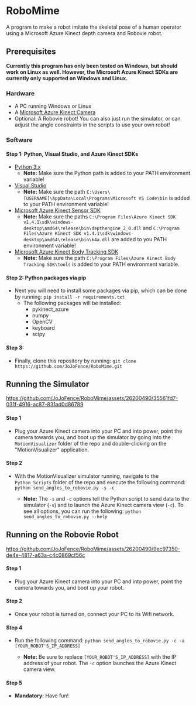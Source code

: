 # RoboMime
A program to make a robot imitate the skeletal pose of a human operator using a Microsoft Azure Kinect depth camera and Robovie robot.

## Prerequisites

**Currently this program has only been tested on Windows, but should work on Linux as well. However, the Microsoft Azure Kinect SDKs are currently only supported on Windows and Linux.**

### Hardware
- A PC running Windows or Linux
- A [Microsoft Azure Kinect Camera](https://www.microsoft.com/en-us/d/azure-kinect-dk/8pp5vxmd9nhq?activetab=pivot:overviewtab)
- Optional: A Robovie robot! You can also just run the simulator, or can adjust the angle constraints in the scripts to use your own robot!

### Software
#### Step 1: Python, Visual Studio, and Azure Kinect SDKs
- [Python 3.x](https://www.python.org/downloads/)
  - **Note:** Make sure the Python path is added to your PATH environment variable! 
- [Visual Studio](https://visualstudio.microsoft.com/downloads/)
  - **Note:** Make sure the path ```C:\Users\[USERNAME]\AppData\Local\Programs\Microsoft VS Code\bin``` is added to your PATH environment variable!
- [Microsoft Azure Kinect Sensor SDK](https://learn.microsoft.com/en-us/azure/kinect-dk/sensor-sdk-download)
  - **Note:** Make sure the paths ```C:\Program Files\Azure Kinect SDK v1.4.1\sdk\windows-desktop\amd64\release\bin\depthengine_2_0.dll``` and ```C:\Program Files\Azure Kinect SDK v1.4.1\sdk\windows-desktop\amd64\release\bin\k4a.dll``` are added to you PATH environment variable!
- [Microsoft Azure Kinect Body Tracking SDK](https://learn.microsoft.com/en-us/azure/kinect-dk/body-sdk-download)
  - **Note:** Make sure the path ```C:\Program Files\Azure Kinect Body Tracking SDK\tools``` is added to your PATH environment variable.

#### Step 2: Python packages via pip
- Next you will need to install some packages via pip, which can be done by running:
    ```pip install -r requirements.txt```
  - The following packages will be installed:
    - pykinect_azure
    - numpy
    - OpenCV
    - keyboard
    - scipy

#### Step 3:
- Finally, clone this repository by running:
    ```git clone https://github.com/JoJoFence/RoboMime.git```

  
## Running the Simulator

https://github.com/JoJoFence/RoboMime/assets/26200490/35561fd7-031f-4916-ac87-831ad0d86789

#### Step 1
- Plug your Azure Kinect camera into your PC and into power, point the camera towards you, and boot up the simulator by going into the ```MotionVisualizer``` folder of the repo and double-clicking on the "MotionVisualizer" application.

#### Step 2
- With the MotionVisualizer simulator running, navigate to the ```Python_Scripts``` folder of the repo and execute the following command:
    ```python send_angles_to_robovie.py -s -c```

  - **Note:** The ```-s``` and ```-c``` options tell the Python script to send data to the simulator (```-s```) and to launch the Azure Kinect camera view (```-c```). To see all options, you can run the following:
        ```python send_angles_to_robovie.py --help``` 


## Running on the Robovie Robot

https://github.com/JoJoFence/RoboMime/assets/26200490/9ec97350-de4e-4817-a63a-c4c0869cf56c

#### Step 1
- Plug your Azure Kinect camera into your PC and into power, point the camera towards you, and boot up your robot.

#### Step 2
- Once your robot is turned on, connect your PC to its Wifi network.

#### Step 4
- Run the following command:
    ```python send_angles_to_robovie.py -c -a [YOUR_ROBOT'S_IP_ADDRESS]```
  
  - **Note:** Be sure to replace ```[YOUR_ROBOT'S_IP_ADDRESS]``` with the IP address of your robot. The ```-c``` option launches the Azure Kinect camera view.
 
#### Step 5
- **Mandatory:** Have fun!

